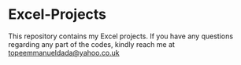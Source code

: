 # Excel-Projects
This repository contains my Excel projects.
If you have any questions regarding any part of the codes, kindly reach me at topeemmanueldada@yahoo.co.uk
